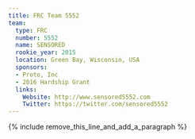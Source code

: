 ```yaml
---
title: FRC Team 5552
team:
  type: FRC
  number: 5552
  name: SENSORED
  rookie_year: 2015
  location: Green Bay, Wisconsin, USA
  sponsors:
  - Proto, Inc
  - 2016 Hardship Grant
  links:
    Website: http://www.sensored5552.com
    Twitter: https://twitter.com/sensored5552
---
```


{% include remove_this_line_and_add_a_paragraph %}